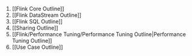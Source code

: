 1. [[Flink Core Outline]]
2. [[Flink DataStream Outline]]
3. [[Flink SQL Outline]]
4. [[Sharing Outline]]
5. [[Flink/Performance Tuning/Performance Tuning Outline|Performance Tuning Outline]]
6. [[Use Case Outline]]